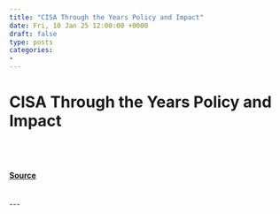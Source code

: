 ```yaml
---
title: "CISA Through the Years Policy and Impact"
date: Fri, 10 Jan 25 12:00:00 +0000
draft: false
type: posts
categories: 
- 
---
```

# CISA Through the Years Policy and Impact

<br/>

<br/>


#### [Source](https://www.cisa.gov/news-events/news/cisa-through-years-policy-and-impact)

<br/>
---
